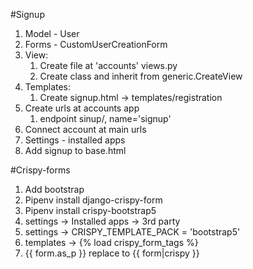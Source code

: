 #Signup
1. Model - User
2. Forms - CustomUserCreationForm
3. View:
   1. Create file at 'accounts' views.py
   2. Create class and inherit from generic.CreateView
4. Templates:
   1. Create signup.html -> templates/registration
5. Create urls at accounts app
   1. endpoint sinup/, name='signup'
6. Connect account at main urls
7. Settings - installed apps
8. Add signup to base.html

#Crispy-forms
1. Add bootstrap
2. Pipenv install django-crispy-form
3. Pipenv install crispy-bootstrap5
4. settings -> Installed apps -> 3rd party
5. settings -> CRISPY_TEMPLATE_PACK = 'bootstrap5'
6. templates -> {% load crispy_form_tags %}
7. {{ form.as_p }} replace to {{ form|crispy }}

